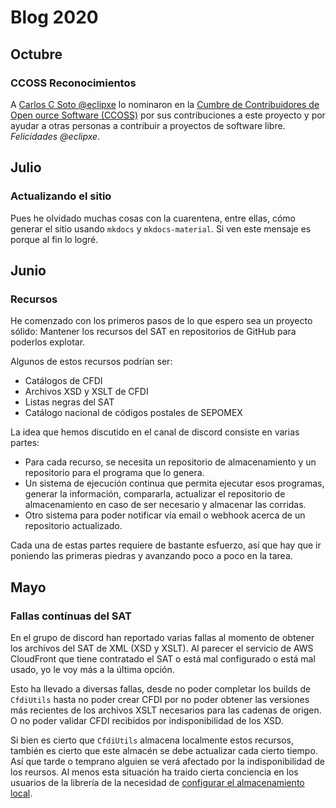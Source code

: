 # Blog 2020

## Octubre

### CCOSS Reconocimientos

A [Carlos C Soto @eclipxe](https://twitter.com/eclipxoide) lo nominaron en la
[Cumbre de Contribuidores de Open ource Software (CCOSS)](https://ccoss.org/awards/)
por sus contribuciones a este proyecto y por ayudar a otras personas a contribuir
a proyectos de software libre. *Felicidades @eclipxe*.

## Julio

### Actualizando el sitio

Pues he olvidado muchas cosas con la cuarentena, entre ellas, cómo generar el sitio usando `mkdocs` y `mkdocs-material`.
Si ven este mensaje es porque al fin lo logré.

## Junio

### Recursos

He comenzado con los primeros pasos de lo que espero sea un proyecto sólido: Mantener los recursos del SAT
en repositorios de GitHub para poderlos explotar.

Algunos de estos recursos podrían ser:

- Catálogos de CFDI
- Archivos XSD y XSLT de CFDI
- Listas negras del SAT
- Catálogo nacional de códigos postales de SEPOMEX

La idea que hemos discutido en el canal de discord consiste en varias partes:

- Para cada recurso, se necesita un repositorio de almacenamiento y un repositorio para el programa que lo genera.
- Un sistema de ejecución continua que permita ejecutar esos programas, generar la información, compararla,
  actualizar el repositorio de almacenamiento en caso de ser necesario y almacenar las corridas.
- Otro sistema para poder notificar vía email o webhook acerca de un repositorio actualizado.

Cada una de estas partes requiere de bastante esfuerzo, así que hay que ir poniendo las primeras piedras
y avanzando poco a poco en la tarea.

## Mayo

### Fallas contínuas del SAT

En el grupo de discord han reportado varias fallas al momento de obtener los archivos del SAT de XML (XSD y XSLT).
Al parecer el servicio de AWS CloudFront que tiene contratado el SAT o está mal configurado o está mal usado,
yo le voy más a la última opción.

Esto ha llevado a diversas fallas, desde no poder completar los builds de `CfdiUtils` hasta no poder crear CFDI
por no poder obtener las versiones más recientes de los archivos XSLT necesarios para las cadenas de origen.
O no poder validar CFDI recibidos por indisponibilidad de los XSD.

Si bien es cierto que `CfdiUtils` almacena localmente estos recursos, también es cierto que este almacén se debe
actualizar cada cierto tiempo. Así que tarde o temprano alguien se verá afectado por la indisponibilidad de los
reursos. Al menos esta situación ha traido cierta conciencia en los usuarios de la librería de la necesidad de
[configurar el almacenamiento local](https://cfdiutils.readthedocs.io/es/latest/componentes/xmlresolver/).
